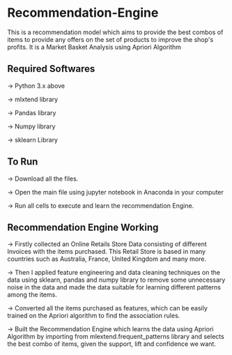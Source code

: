 # Recommendation-Engine

This is a recommendation model which aims to provide the best combos of items to provide any offers on the set of products to improve the shop's profits.
It is a Market Basket Analysis using Apriori Algorithm

## Required Softwares

-> Python 3.x above

-> mlxtend library

-> Pandas library

-> Numpy library

-> sklearn Library


## To Run
-> Download all the files.

-> Open the main file using jupyter notebook in Anaconda in your computer

-> Run all cells to execute and learn the recommendation Engine.


## Recommendation Engine Working

-> Firstly collected an Online Retails Store Data consisting of different Invoices with the items purchased. This Retail Store is based in many countries such as Australia, France, United Kingdom and many more.

-> Then I applied feature engineering and data cleaning techniques on the data using sklearn, pandas and numpy library to remove some unnecessary noise in the data and made the data suitable for learning different patterns among the items.

-> Converted all the items purchased as features, which can be easily trained on the Apriori algorithm to find the association rules.

-> Built the Recommendation Engine which learns the data using Apriori Algorithm by importing from mlextend.frequent_patterns library and selects the best combo of items, given the support, lift and confidence we want.


